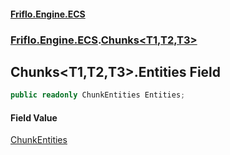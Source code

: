 #### [Friflo.Engine.ECS](index.md#'index')
### [Friflo.Engine.ECS](Friflo.Engine.ECS.md#'Friflo.Engine.ECS').[Chunks&lt;T1,T2,T3&gt;](Chunks_T1,T2,T3_.md#'Friflo.Engine.ECS.Chunks<T1,T2,T3>')

## Chunks<T1,T2,T3>.Entities Field

```csharp
public readonly ChunkEntities Entities;
```

#### Field Value
[ChunkEntities](ChunkEntities.md#'Friflo.Engine.ECS.ChunkEntities')
